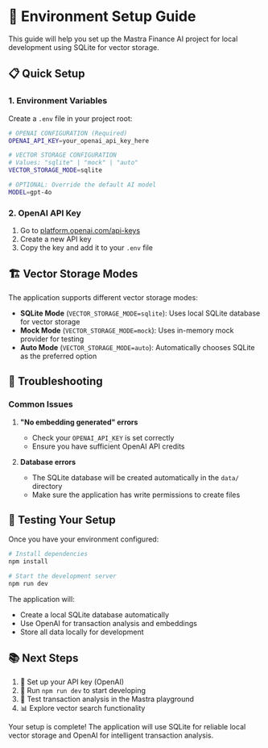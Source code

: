 # 🚀 Environment Setup Guide

This guide will help you set up the Mastra Finance AI project for local development using SQLite for vector storage.

## 📋 **Quick Setup**

### **1. Environment Variables**

Create a `.env` file in your project root:

```bash
# OPENAI CONFIGURATION (Required)
OPENAI_API_KEY=your_openai_api_key_here

# VECTOR STORAGE CONFIGURATION
# Values: "sqlite" | "mock" | "auto"
VECTOR_STORAGE_MODE=sqlite

# OPTIONAL: Override the default AI model
MODEL=gpt-4o
```

### **2. OpenAI API Key**

1. Go to [platform.openai.com/api-keys](https://platform.openai.com/api-keys)
2. Create a new API key
3. Copy the key and add it to your `.env` file

## 🏗️ **Vector Storage Modes**

The application supports different vector storage modes:

- **SQLite Mode** (`VECTOR_STORAGE_MODE=sqlite`): Uses local SQLite database for vector storage
- **Mock Mode** (`VECTOR_STORAGE_MODE=mock`): Uses in-memory mock provider for testing
- **Auto Mode** (`VECTOR_STORAGE_MODE=auto`): Automatically chooses SQLite as the preferred option

## 🔧 **Troubleshooting**

### **Common Issues**

1. **"No embedding generated" errors**
   - Check your `OPENAI_API_KEY` is set correctly
   - Ensure you have sufficient OpenAI API credits

2. **Database errors**
   - The SQLite database will be created automatically in the `data/` directory
   - Make sure the application has write permissions to create files

## 🧪 **Testing Your Setup**

Once you have your environment configured:

```bash
# Install dependencies
npm install

# Start the development server
npm run dev
```

The application will:
- Create a local SQLite database automatically
- Use OpenAI for transaction analysis and embeddings
- Store all data locally for development

## 📚 **Next Steps**

1. 🔑 Set up your API key (OpenAI)
2. 🚀 Run `npm run dev` to start developing
3. 🧪 Test transaction analysis in the Mastra playground
4. 📊 Explore vector search functionality

Your setup is complete! The application will use SQLite for reliable local vector storage and OpenAI for intelligent transaction analysis. 